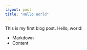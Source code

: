 ```yaml
---
layout: post
title: "Hello World"
---
```


This is my first blog post. Hello, world!

* Markdown
* Content
